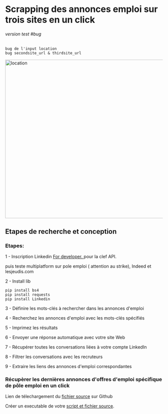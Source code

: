 ﻿<h1>Scrapping des annonces emploi sur trois sites en un click</h1>


<h6>version test #bug  </h6>

    bug de l'input location
    bug secondsite_url & thirdsite_url

<img width="508" alt="location" src="https://user-images.githubusercontent.com/61543927/226221314-76057d8b-5f2f-47a1-a07b-ea6e9630cdcb.png">

<h2>Etapes de recherche et conception</h2>

<h3>Etapes:</h3>

<p>1 - Inscription Linkedin <a href="https://developer.linkedin.com/">For developer. </a>pour la clef API.</p>
<p> puis teste multiplatform sur pole emploi ( attention au strike), Indeed et lesjeudis.com</p>

<p>2 - Install lib</p>

    pip install bs4
    pip install requests
    pip install Linkedin

<p>3 - Définire les mots-clés à rechercher dans les annonces d'emploi</p>

<p>4 - Recherchez les annonces d'emploi avec les mots-clés spécifiés</p>

<p>5 - Imprimez les résultats</p>

<p>6 - Envoyer une réponse automatique avec votre site Web</p>

<p>7 - Récupérer toutes les conversations liées à votre compte LinkedIn</p>

<p>8 - Filtrer les conversations avec les recruteurs</p>

<p>9 - Extraire les liens des annonces d'emploi correspondantes</p>


<h3> Récupèrer les dernières annonces d'offres d'emploi spécifique de pôle emploi en un click</h3>

<p>Lien de télechargement du <a href="https://github.com/berru-g/Linkedin-job-search-and-automatic-response"> fichier source</a> sur Github</p>

<p>Créer un executable de votre <a href="https://www.youtube.com/watch?v=Jji2ik_AQOg&t=90s
">script et fichier source</a>.</p>


